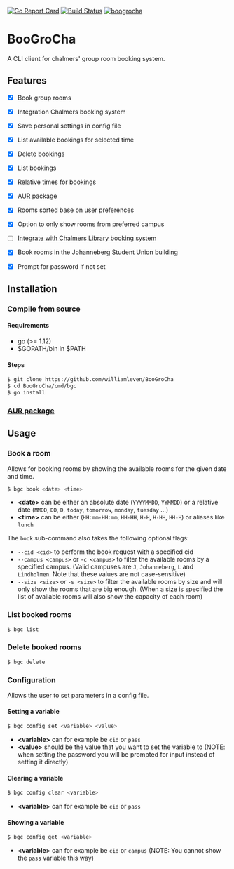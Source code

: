 [![Go Report Card](https://goreportcard.com/badge/github.com/williamleven/BooGroCha)](https://goreportcard.com/report/github.com/williamleven/BooGroCha)
[![Build Status](https://travis-ci.com/sidusIO/BooGroCha.svg?branch=master)](https://travis-ci.com/siduIO/BooGroCha)
[![boogrocha](https://img.shields.io/aur/version/boogrocha?color=1793d1&label=boogrocha&logo=arch-linux&style=flag)](https://aur.archlinux.org/packages/boogrocha/)
# BooGroCha
A CLI client for chalmers' group room booking system.

## Features
- [x] Book group rooms
- [x] Integration Chalmers booking system
- [x] Save personal settings in config file
- [x] List available bookings for selected time
- [x] Delete bookings
- [x] List bookings
- [x] Relative times for bookings
- [x] [AUR package](https://aur.archlinux.org/packages/boogrocha)
- [x] Rooms sorted base on user preferences
- [x] Option to only show rooms from preferred campus
- [ ] [Integrate with Chalmers Library booking system](https://github.com/williamleven/BooGroCha/issues/7)
- [x] Book rooms in the Johanneberg Student Union building
- [x] Prompt for password if not set


## Installation

### Compile from source

#### Requirements
* go (>= 1.12)
* $GOPATH/bin in $PATH

#### Steps
```bash
$ git clone https://github.com/williamleven/BooGroCha
$ cd BooGroCha/cmd/bgc
$ go install
```

### [AUR package](https://aur.archlinux.org/packages/boogrocha)

## Usage

### Book a room
Allows for booking rooms by showing the available rooms for the given date and time.

```bash
$ bgc book <date> <time>
```
* **\<date\>** can be either an absolute date (`YYYYMMDD`, `YYMMDD`) or a relative date (`MMDD`, `DD`, `D`, `today`, `tomorrow`, `monday`, `tuesday` ...)
* **\<time\>** can be either (`HH:mm-HH:mm`, `HH-HH`, `H-H`, `H-HH`, `HH-H`) or aliases like `lunch`

The `book` sub-command also takes the following optional flags:
* `--cid <cid>` to perform the book request with a specified cid
* `--campus <campus>` or `-c <campus>` to filter the available rooms by a specified campus. (Valid campuses are `J`, `Johanneberg`, `L` and `Lindholmen`. Note that these values are not case-sensitive)
* `--size <size>` or `-s <size>` to filter the available rooms by size and will only show the rooms that are big enough. (When a size is specified the list of available rooms will also show the capacity of each room)

### List booked rooms

```bash
$ bgc list
```

### Delete booked rooms

```bash
$ bgc delete
```

### Configuration
Allows the user to set parameters in a config file.

#### Setting a variable
```bash
$ bgc config set <variable> <value>
```
* **\<variable\>** can for example be `cid` or `pass`
* **\<value\>** should be the value that you want to set the variable to (NOTE: when setting the password you will be prompted for input instead of setting it directly)

#### Clearing a variable
```bash
$ bgc config clear <variable>
```
* **\<variable\>** can for example be `cid` or `pass`

#### Showing a variable
```bash
$ bgc config get <variable>
```
* **\<variable\>** can for example be `cid` or `campus` (NOTE: You cannot show the `pass` variable this way)
